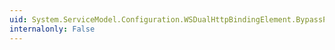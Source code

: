 ```yaml
---
uid: System.ServiceModel.Configuration.WSDualHttpBindingElement.BypassProxyOnLocal
internalonly: False
---
```


